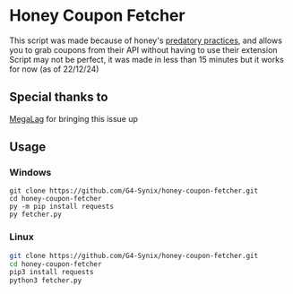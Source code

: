 # Honey Coupon Fetcher
This script was made because of honey's [predatory practices](https://www.youtube.com/watch?v=vc4yL3YTwWk), and allows you to grab coupons from their API without having to use their extension
Script may not be perfect, it was made in less than 15 minutes but it works for now (as of 22/12/24)

## Special thanks to
[MegaLag](https://www.youtube.com/@MegaLag) for bringing this issue up

## Usage
### Windows
```batch
git clone https://github.com/G4-Synix/honey-coupon-fetcher.git
cd honey-coupon-fetcher
py -m pip install requests
py fetcher.py
```
### Linux
```bash
git clone https://github.com/G4-Synix/honey-coupon-fetcher.git
cd honey-coupon-fetcher
pip3 install requests
python3 fetcher.py
```


